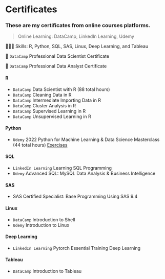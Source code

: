 # Certificates
### These are my certificates from online courses platforms.
> Online Learning: DataCamp, LinkedIn Learning, Udemy

👩🏻‍💻 Skills: R, Python, SQL, SAS, Linux, Deep Learning, and Tableau

🌟 `DataCamp` Professional Data Scientist Certificate

🌟 `DataCamp` Professional Data Analyst Certificate

#### R
- `DataCamp` Data Scientist with R (88 total hours) 
- `DataCamp` Cleaning Data in R
- `DataCamp` Intermediate Importing Data in R
- `DataCamp` Cluster Analysis in R
- `DataCamp` Supervised Learning in R
- `DataCamp` Unsupervised Learning in R

#### Python
- `Udemy` 2022 Python for Machine Learning & Data Science Masterclass (44 total hours)
  [Exercises](https://github.com/makaylatang/Python-for-Machine-Learning-Data-Science)

#### SQL
- `LinkedIn Learning` Learning SQL Programming
- `Udemy` Advanced SQL: MySQL Data Analysis & Business Intelligence

#### SAS
- SAS Certified Specialist: Base Programming Using SAS 9.4

#### Linux
- `DataCamp` Introduction to Shell
- `Udemy` Introduction to Linux 

#### Deep Learning
- `LinkedIn Learning` Pytorch Essential Training Deep Learning

#### Tableau
- `DataCamp` Introduction to Tableau
